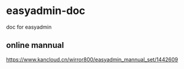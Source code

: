 # easyadmin-doc
doc for easyadmin

## online mannual
https://www.kancloud.cn/wirror800/easyadmin_mannual_set/1442609